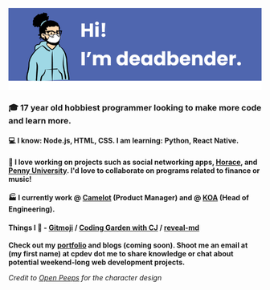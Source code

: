 ![banner](banner.png)

### 🎓 17 year old hobbiest programmer looking to make more code and learn more.

#### 💻 I know: Node.js, HTML, CSS. I am learning: Python, React Native.

#### 📝 I love working on projects such as social networking apps, [Horace](https://github.com/knights-of-academia/horace), and [Penny University](https://github.com/penny-university/penny_university). I'd love to collaborate on programs related to finance or music!

#### 🏭 I currently work @ [Camelot](https://camelot.fm) (Product Manager) and @ [KOA](https://knightsofacademia.org) (Head of Engineering). 

#### Things I 💚 - [Gitmoji](https://github.com/carloscuesta/gitmoji) / [Coding Garden with CJ](https://www.youtube.com/channel/UCLNgu_OupwoeESgtab33CCw) / [reveal-md](https://github.com/webpro/reveal-md#custom-scripts)

**Check out my [portfolio](https://deadbender.github.io) and blogs (coming soon). Shoot me an email at (my first name) at cpdev dot me to share knowledge or chat about potential weekend-long web development projects.**

*Credit to [Open Peeps](https://www.openpeeps.com/) for the character design*
